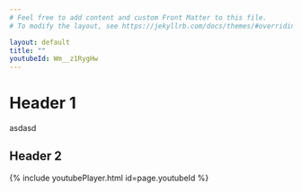```yaml
---
# Feel free to add content and custom Front Matter to this file.
# To modify the layout, see https://jekyllrb.com/docs/themes/#overriding-theme-defaults

layout: default
title: ""
youtubeId: Wm__z1RygHw
---
```


# Header 1
asdasd

## Header 2

{% include youtubePlayer.html id=page.youtubeId %}